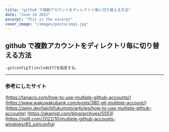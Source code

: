 ```yaml
---
title: "github で複数アカウントをディレクトリ毎に切り替える方法"
date: "June 24 2021"
excerpt: "This is the excerpt"
cover_image: "/images/posts/img1.jpg"
---
```


## github で複数アカウントをディレクトリ毎に切り替える方法

    .gitconfigで[includeIf]を指定する。

---

### 参考にしたサイト

(https://tanacio.com/how-to-use-multiple-github-accounts/)
(https://www.wakuwakubank.com/posts/380-git-multiple-account/)
(https://zenn.dev/taichifukumoto/articles/how-to-use-multiple-github-accounts)
(https://akamist.com/blog/archives/5553)
(https://nplll.com/2022/10/multiple-github-accounts-windows/#3_sshconfig)
